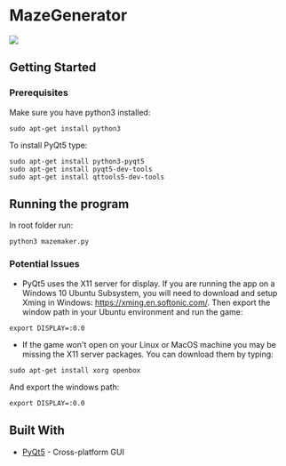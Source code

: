 # MazeGenerator


![](https://github.com/ransaked1/HangMan/blob/master/MazeMaker.png)

## Getting Started

### Prerequisites

Make sure you have python3 installed:
```
sudo apt-get install python3
```

To install PyQt5 type:
```
sudo apt-get install python3-pyqt5
sudo apt-get install pyqt5-dev-tools
sudo apt-get install qttools5-dev-tools
```

## Running the program
In root folder run:
```
python3 mazemaker.py
```

### Potential Issues
* PyQt5 uses the X11 server for display. If you are running the app on a Windows 10 Ubuntu Subsystem, you will need to download and setup Xming in Windows: https://xming.en.softonic.com/. Then export the window path in your Ubuntu environment and run the game:
```
export DISPLAY=:0.0
```
* If the game won't open on your Linux or MacOS machine you may be missing the X11 server packages. You can download them by typing:
```
sudo apt-get install xorg openbox
```
And export the windows path:
```
export DISPLAY=:0.0
```

## Built With
* [PyQt5](https://pypi.org/project/PyQt5/) - Cross-platform GUI
